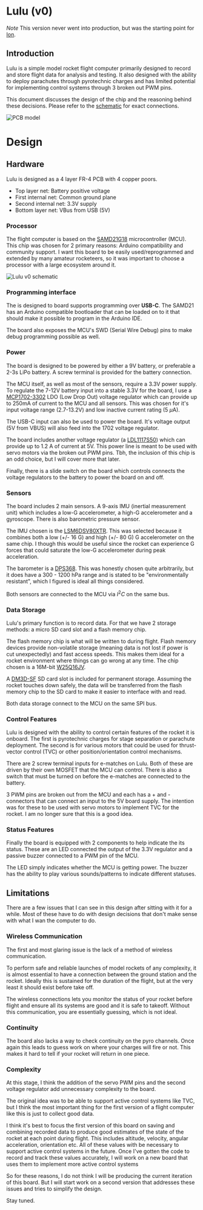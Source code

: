 # Lulu (v0)

*Note*
This version never went into production, but was the starting point for [Ion](../v1/).

## Introduction
Lulu is a simple model rocket flight computer primarily designed to record and store flight data for analysis and testing. It also designed with the ability to deploy parachutes through pyrotechnic charges and has limited potential for implementing control systems through 3 broken out PWM pins.

This document discusses the design of the chip and the reasoning behind these decisions. Please refer to the [schematic](lulu_v0_schematic.pdf) for exact connections.

![PCB model](images/pcb_model.png)
# Design
## Hardware
Lulu is designed as a 4 layer FR-4 PCB with 4 copper poors. 
- Top layer net: Battery positive voltage
- First internal net: Common ground plane
- Second internal net: 3.3V supply
- Bottom layer net: VBus from USB (5V)

### Processor
The flight computer is based on the [SAMD21G18](https://ww1.microchip.com/downloads/en/DeviceDoc/SAM_D21_DA1_Family_DataSheet_DS40001882F.pdf) microcontroller (MCU). This chip was chosen for 2 primary reasons: Arduino compatibility and community support. I want this board to be easily used/reprogrammed and extended by many amateur rocketeers, so it was important to choose a processor with a large ecosystem around it.

![Lulu v0 schematic](images/lulu_v0_schematic.png)

### Programming interface
The is designed to board supports programming over **USB-C**. The SAMD21 has an Arduino compatible bootloader that can be loaded on to it that should make it possible to program in the Arduino IDE.

The board also exposes the MCU's SWD (Serial Wire Debug) pins to make debug programming possible as well.
### Power
The board is designed to be powered by either a 9V battery, or preferable a 2-3s LiPo battery. A screw terminal is provided for the battery connection.

The MCU itself, as well as most of the sensors, require a 3.3V power supply. To regulate the 7-12V battery input into a stable 3.3V for the board, I use a [MCP1702-3302](https://ww1.microchip.com/downloads/en/DeviceDoc/22008E.pdf) LDO (Low Drop Out) voltage regulator which can provide up to 250mA of current to the MCU and all sensors. This was chosen for it's input voltage range (2.7-13.2V) and low inactive current rating (5 $\mu$A).

The USB-C input can also be used to power the board. It's voltage output (5V from VBUS) will also feed into the 1702 voltage regulator.

The board includes another voltage regulator (a [LDL1117S50](https://www.st.com/content/ccc/resource/technical/document/datasheet/group3/0e/5a/00/ca/10/1a/4f/a5/DM00366442/files/DM00366442.pdf/jcr:content/translations/en.DM00366442.pdf)) which can provide up to 1.2 A of current at 5V. This power line is meant to be used with servo motors via the broken out PWM pins. Tbh, the inclusion of this chip is an odd choice, but I will cover more that later.

Finally, there is a slide switch on the board which controls connects the voltage regulators to the battery to power the board on and off.
### Sensors
The board includes 2 main sensors. A 9-axis IMU (inertial measurement unit) which includes a low-G accelerometer, a high-G accelerometer and a gyroscope. There is also barometric pressure sensor.

The IMU chosen is the [LSM6DSV80XTR](https://mm.digikey.com/Volume0/opasdata/d220001/medias/docus/6678/LSM6DSV80X.pdf). This was selected because it combines both a low (+/- 16 G) and high (+/- 80 G) G accelerometer on the same chip. I though this would be useful since the rocket can experience G forces that could saturate the low-G accelerometer during peak acceleration.

The barometer is a [DPS368](https://www.infineon.com/dgdl/Infineon-DPS368-DS-v01_00-EN.pdf?fileId=5546d46269e1c019016a0c45105d4b40). This was honestly chosen quite arbitrarily, but it does have a 300 - 1200 hPa range and is stated to be "environmentally resistant", which I figured is ideal all things considered.

Both sensors are connected to the MCU via $I^{2}C$ on the same bus.
### Data Storage
Lulu's primary function is to record data. For that we have 2 storage methods: a micro SD card slot and a flash memory chip.

The flash memory chip is what will be written to during flight. Flash memory devices provide non-volatile storage (meaning data is not lost if power is cut unexpectedly) and fast access speeds. This makes them ideal for a rocket environment where things can go wrong at any time. The chip chosen is a 16M-bit [W25Q16JV](https://www.winbond.com/resource-files/w25q16jv%20spi%20revg%2003222018%20plus.pdf).

A [DM3D-SF](https://www.hirose.com/product/document?clcode=CL0609-0033-6-00&productname=DM3AT-SF-PEJ2M5&series=DM3&documenttype=Catalog&lang=en&documentid=D49662_en) SD card slot is included for permanent storage. Assuming the rocket touches down safely, the data will be transferred from the flash memory chip to the SD card to make it easier to interface with and read.

Both data storage connect to the MCU on the same SPI bus.
### Control Features
Lulu is designed with the ability to control certain features of the rocket it is onboard. The first is pyrotechnic charges for stage separation or parachute deployment. The second is for various motors that could be used for thrust-vector control (TVC) or other position/orientation control mechanisms.

There are 2 screw terminal inputs for e-matches on Lulu. Both of these are driven by their own MOSFET that the MCU can control. There is also a switch that must be turned on before the e-matches are connected to the battery.

3 PWM pins are broken out from the MCU and each has a + and - connectors that can connect an input to the 5V board supply. The intention was for these to be used with servo motors to implement TVC for the rocket. I am no longer sure that this is a good idea.
### Status Features
Finally the board is equipped with 2 components to help indicate the its status. These are an LED connected the output of the 3.3V regulator and a passive buzzer connected to a PWM pin of the MCU.

The LED simply indicates whether the MCU is getting power. The buzzer has the ability to play various sounds/patterns to indicate different statuses.
## Limitations
There are a few issues that I can see in this design after sitting with it for a while. Most of these have to do with design decisions that don't make sense with what I wan the computer to do.
### Wireless Communication
The first and most glaring issue is the lack of a method of wireless communication.

To perform safe and reliable launches of model rockets of any complexity, it is almost essential to have a connection between the ground station and the rocket. Ideally this is sustained for the duration of the flight, but at the very least it should exist before take off.

The wireless connections lets you monitor the status of your rocket before flight and ensure all its systems are good and it is safe to takeoff. Without this communication, you are essentially guessing, which is not ideal.
### Continuity
The board also lacks a way to check continuity on the pyro channels. Once again this leads to guess work on where your charges will fire or not. This makes it hard to tell if your rocket will return in one piece.
### Complexity
At this stage, I think the addition of the servo PWM pins and the second voltage regulator add unnecessary complexity to the board.

The original idea was to be able to support active control systems like TVC, but I think the most important thing for the first version of a flight computer like this is just to collect good data.

I think it's best to focus the first version of this board on saving and combining recorded data to produce good estimates of the state of the rocket at each point during flight. This includes altitude, velocity, angular acceleration, orientation etc. All of these values with be necessary to support active control systems in the future. Once I've gotten the code to record and track these values accurately, I will work on a new board that uses them to implement more active control systems

So for these reasons, I do not think I will be producing the current iteration of this board. But I will start work on a second version that addresses these issues and tries to simplify the design.

Stay tuned.